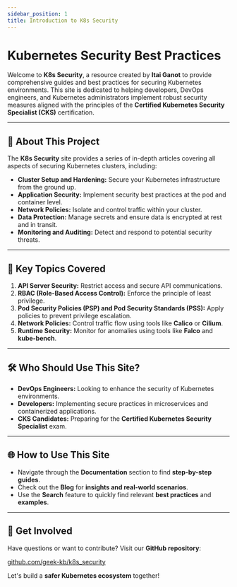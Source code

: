 ```yaml
---
sidebar_position: 1
title: Introduction to K8s Security
---
```


# Kubernetes Security Best Practices

Welcome to **K8s Security**, a resource created by **Itai Ganot** to provide comprehensive guides and best practices for securing Kubernetes environments.
This site is dedicated to helping developers, DevOps engineers, and Kubernetes administrators implement robust security measures aligned with the principles of the **Certified Kubernetes Security Specialist (CKS)** certification.

---

## 🚀 **About This Project**

The **K8s Security** site provides a series of in-depth articles covering all aspects of securing Kubernetes clusters, including:

- **Cluster Setup and Hardening:** Secure your Kubernetes infrastructure from the ground up.
- **Application Security:** Implement security best practices at the pod and container level.
- **Network Policies:** Isolate and control traffic within your cluster.
- **Data Protection:** Manage secrets and ensure data is encrypted at rest and in transit.
- **Monitoring and Auditing:** Detect and respond to potential security threats.

---

## 🧠 **Key Topics Covered**

1. **API Server Security:** Restrict access and secure API communications.
2. **RBAC (Role-Based Access Control):** Enforce the principle of least privilege.
3. **Pod Security Policies (PSP) and Pod Security Standards (PSS):** Apply policies to prevent privilege escalation.
4. **Network Policies:** Control traffic flow using tools like **Calico** or **Cilium**.
5. **Runtime Security:** Monitor for anomalies using tools like **Falco** and **kube-bench**.

---

## 🛠️ **Who Should Use This Site?**

- **DevOps Engineers:** Looking to enhance the security of Kubernetes environments.
- **Developers:** Implementing secure practices in microservices and containerized applications.
- **CKS Candidates:** Preparing for the **Certified Kubernetes Security Specialist** exam.

---

## 🌐 **How to Use This Site**

- Navigate through the **Documentation** section to find **step-by-step guides**.
- Check out the **Blog** for **insights and real-world scenarios**.
- Use the **Search** feature to quickly find relevant **best practices** and **examples**.

---

## 🎯 **Get Involved**

Have questions or want to contribute? Visit our **GitHub repository**:

[github.com/geek-kb/k8s_security](https://github.com/geek-kb/k8s_security)

Let's build a **safer Kubernetes ecosystem** together!
